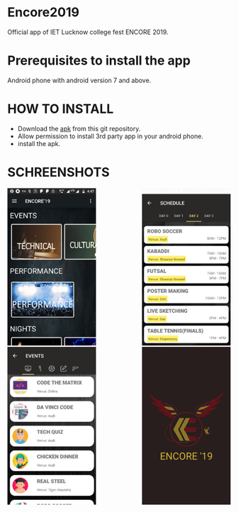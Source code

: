 # Encore2019
Official app of IET Lucknow college fest ENCORE 2019.

# Prerequisites to install the app
  Android phone with android version 7 and above.
  
# HOW TO INSTALL
 * Download the [apk](https://github.com/ayushg9899/Encore2019/blob/master/app/release/app-release.apk) from this git repository.
 * Allow permission to install 3rd party app in your android phone.
 * install the apk.
  
 # SCHREENSHOTS
  
  <div style="
	height: auto;
	text-align: justify;
	-ms-text-justify: distribute-all-lines;
	text-justify: distribute-all-lines;
">
  <img src="https://github.com/ayushg9899/Encore2019/blob/master/home.jpeg" width="200"/>
  <img src="https://github.com/ayushg9899/Encore2019/blob/master/schedule.jpeg" width="200"/>
  <img src="https://github.com/ayushg9899/Encore2019/blob/master/events.jpeg" width="200"/>
  <img src="https://github.com/ayushg9899/Encore2019/blob/master/splash.jpeg" width="200"/>
<!--   <img src="https://github.com/ayushg9899/Encore2019/blob/master/tech.jpeg" width="200"/> -->
<span style="
  width: 100%;
  display: inline-block;
  font-size: 0;
  line-height: 0"></span>
</div>


